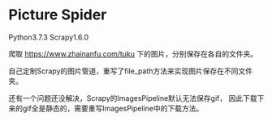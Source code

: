 # Picture Spider
Python3.7.3
Scrapy1.6.0

爬取 https://www.zhainanfu.com/tuku 下的图片，分别保存在各自的文件夹。

自己定制Scrapy的图片管道，重写了file_path方法来实现图片保存在不同文件夹。

还有一个问题还没解决，Scrapy的ImagesPipeline默认无法保存gif，
因此下载下来的gif全是静态的，需要重写ImagesPipeline中的下载方法。
